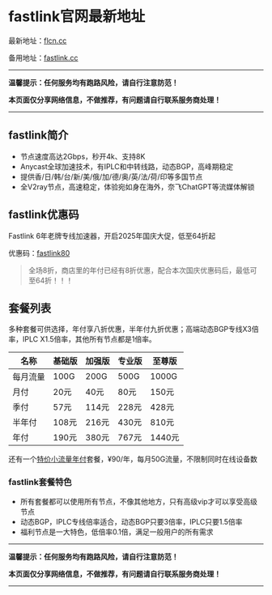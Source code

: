 # fastlink官网最新地址

最新地址：[flcn.cc](https://www.flcn.cc/auth/register?code=G86hfEvi)

备用地址：[fastlink.cc](https://flafflnk01.flaff9.cc/auth/register?code=G86hfEvi)

---

**温馨提示：任何服务均有跑路风险，请自行注意防范！**

**本页面仅分享网络信息，不做推荐，有问题请自行联系服务商处理！**

---

## fastlink简介

* 节点速度高达2Gbps，秒开4k、支持8K
* Anycast全球加速技术，有IPLC和中转线路，动态BGP，高峰期稳定
* 提供香/日/韩/台/新/美/俄/加/德/奥/英/法/荷/印等多国节点
* 全V2ray节点，高速稳定，体验宛如身在海外，奈飞ChatGPT等流媒体解锁

## fastlink优惠码

Fastlink 6年老牌专线加速器，开启2025年国庆大促，低至64折起

优惠码：[fastlink80](https://www.flcn.cc/auth/register?code=G86hfEvi)

> 全场8折，商店里的年付已经有8折优惠，配合本次国庆优惠码后，最低可至64折！！！

## 套餐列表

多种套餐可供选择，年付享八折优惠，半年付九折优惠；高端动态BGP专线X3倍率，IPLC X1.5倍率，其他所有节点都是1倍率。

| 名称 | 基础版 | 加强版| 专业版| 至尊版 |
| ----| ---- | ---- | ---- | ---- |
|每月流量 | 100G | 200G | 500G | 1000G |
|月付|20元|40元|80元|150元|
|季付|57元|114元|228元|428元|
|半年付|108元|216元|430元|810元|
|年付|190元|380元|767元|1440元|

还有一个[特价小流量年付](https://www.flcn.cc/auth/register?code=G86hfEvi)套餐，¥90/年，每月50G流量，不限制同时在线设备数

### fastlink套餐特色

* 所有套餐都可以使用所有节点，不像其他地方，只有高级vip才可以享受高级节点
* 动态BGP，IPLC专线倍率适合，动态BGP只要3倍率，IPLC只要1.5倍率
* 福利节点是一大特色，低倍率0.1倍，满足一般用户的所有需求

---

**温馨提示：任何服务均有跑路风险，请自行注意防范！**

**本页面仅分享网络信息，不做推荐，有问题请自行联系服务商处理！**

---

